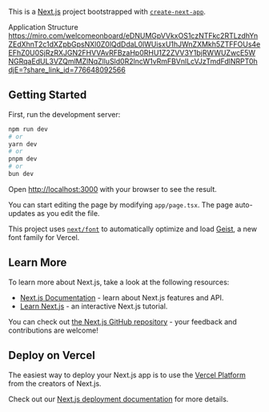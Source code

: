 This is a [Next.js](https://nextjs.org) project bootstrapped with [`create-next-app`](https://nextjs.org/docs/app/api-reference/cli/create-next-app).

Application Structure
https://miro.com/welcomeonboard/eDNUMGpVVkxOS1czNTFkc2RTLzdhYnZEdXhnT2c1dXZpbGpsNXl0Z0lQdDdaL0lWUisxU1hJWnZXMkh5ZTFFOUs4eEFhZ0U0SjRzRXJGN2FHVVAvRFBzaHp0RHU1Z2ZVV3Y1bjRWWUZwcE5WNGRqaEdUL3VZQmlMZlNqZlluSld0R2lncW1vRmFBVnlLcVJzTmdFdlNRPT0hdjE=?share_link_id=776648092566

## Getting Started

First, run the development server:

```bash
npm run dev
# or
yarn dev
# or
pnpm dev
# or
bun dev
```

Open [http://localhost:3000](http://localhost:3000) with your browser to see the result.

You can start editing the page by modifying `app/page.tsx`. The page auto-updates as you edit the file.

This project uses [`next/font`](https://nextjs.org/docs/app/building-your-application/optimizing/fonts) to automatically optimize and load [Geist](https://vercel.com/font), a new font family for Vercel.

## Learn More

To learn more about Next.js, take a look at the following resources:

- [Next.js Documentation](https://nextjs.org/docs) - learn about Next.js features and API.
- [Learn Next.js](https://nextjs.org/learn) - an interactive Next.js tutorial.

You can check out [the Next.js GitHub repository](https://github.com/vercel/next.js) - your feedback and contributions are welcome!

## Deploy on Vercel

The easiest way to deploy your Next.js app is to use the [Vercel Platform](https://vercel.com/new?utm_medium=default-template&filter=next.js&utm_source=create-next-app&utm_campaign=create-next-app-readme) from the creators of Next.js.

Check out our [Next.js deployment documentation](https://nextjs.org/docs/app/building-your-application/deploying) for more details.
